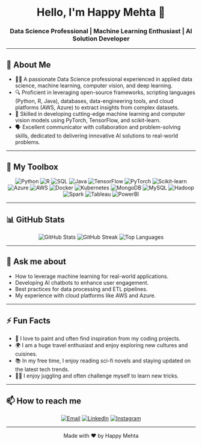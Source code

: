 <h1 align="center">Hello, I'm Happy Mehta 👋</h1>
<h3 align="center">Data Science Professional | Machine Learning Enthusiast | AI Solution Developer</h3>

---

## 🌟 About Me

- 🧑‍💻 A passionate Data Science professional experienced in applied data science, machine learning, computer vision, and deep learning.
- 🔍 Proficient in leveraging open-source frameworks, scripting languages (Python, R, Java), databases, data-engineering tools, and cloud platforms (AWS, Azure) to extract insights from complex datasets.
- 🤖 Skilled in developing cutting-edge machine learning and computer vision models using PyTorch, TensorFlow, and scikit-learn.
- 🗣️ Excellent communicator with collaboration and problem-solving skills, dedicated to delivering innovative AI solutions to real-world problems.

---
## 🚀 My Toolbox

<p align="center">
  <img src="https://img.icons8.com/color/48/000000/python.png" alt="Python" />
  <img src="https://img.icons8.com/color/48/000000/r-project.png" alt="R" />
  <img src="https://img.icons8.com/color/48/000000/sql.png" alt="SQL" />
  <img src="https://img.icons8.com/color/48/000000/java-coffee-cup-logo.png" alt="Java" />
  <img src="https://img.icons8.com/color/48/000000/tensorflow.png" alt="TensorFlow" />
  <img src="https://img.icons8.com/color/48/000000/pytorch.png" alt="PyTorch" />
  <img src="https://img.icons8.com/color/48/000000/scikit-learn.png" alt="Scikit-learn" />
  <img src="https://img.icons8.com/color/48/000000/azure-1.png" alt="Azure" />
  <img src="https://img.icons8.com/color/48/000000/amazon-web-services.png" alt="AWS" />
  <img src="https://img.icons8.com/color/48/000000/docker.png" alt="Docker" />
  <img src="https://img.icons8.com/color/48/000000/kubernetes.png" alt="Kubernetes" />
  <img src="https://img.icons8.com/color/48/000000/mongodb.png" alt="MongoDB" />
  <img src="https://img.icons8.com/color/48/000000/mysql-logo.png" alt="MySQL" />
  <img src="https://img.icons8.com/color/48/000000/hadoop.png" alt="Hadoop" />
  <img src="https://img.icons8.com/color/48/000000/spark.png" alt="Spark" />
  <img src="https://img.icons8.com/color/48/000000/tableau-software.png" alt="Tableau" />
  <img src="https://img.icons8.com/color/48/000000/microsoft-power-bi.png" alt="PowerBI" />
</p>

---

## 📊 GitHub Stats

<p align="center">
  <img src="https://github-readme-stats.vercel.app/api?username=HappyMehta&show_icons=true&theme=radical" alt="GitHub Stats" />
  <img src="https://github-readme-streak-stats.herokuapp.com/?user=HappyMehta&theme=radical" alt="GitHub Streak" />
  <img src="https://github-readme-stats.vercel.app/api/top-langs/?username=HappyMehta&layout=compact&theme=radical" alt="Top Languages" />
</p>

---

## 💬 Ask me about

- How to leverage machine learning for real-world applications.
- Developing AI chatbots to enhance user engagement.
- Best practices for data processing and ETL pipelines.
- My experience with cloud platforms like AWS and Azure.

---

## ⚡ Fun Facts

- 🎨 I love to paint and often find inspiration from my coding projects.
- 🌍 I am a huge travel enthusiast and enjoy exploring new cultures and cuisines.
- 📚 In my free time, I enjoy reading sci-fi novels and staying updated on the latest tech trends.
- 🤹‍♂️ I enjoy juggling and often challenge myself to learn new tricks.

---
## 📫 How to reach me

<p align="center">
  <a href="mailto:mehta6e@uwindsor.ca"><img src="https://img.icons8.com/color/48/000000/gmail.png" alt="Email" /></a>
  <a href="https://www.linkedin.com/in/happy-mehta"><img src="https://img.icons8.com/color/48/000000/linkedin.png" alt="LinkedIn" /></a>
  <a href="https://www.instagram.com/happymehta/"><img src="https://img.icons8.com/color/48/000000/instagram-new.png" alt="Instagram" /></a>
</p>

---
<p align="center">Made with ❤️ by Happy Mehta</p>
